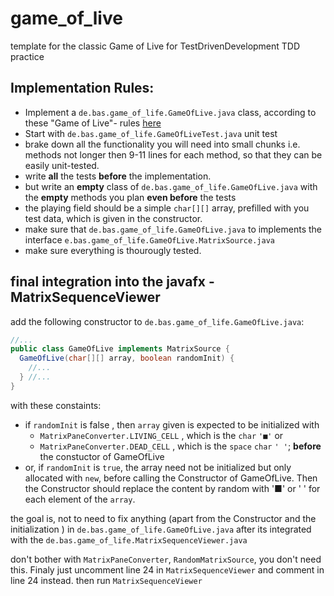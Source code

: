 # game_of_live
template for the classic Game of Live  for TestDrivenDevelopment TDD practice

## Implementation Rules:
- Implement a `de.bas.game_of_life.GameOfLive.java` class, according to these "Game of Live"- rules [here](https://github.com/garora/TDD-Katas/blob/main/KatasReadme.md)
- Start with `de.bas.game_of_life.GameOfLiveTest.java` unit test
- brake down all the functionality you will need into small chunks i.e. methods not longer then 9-11 lines for each method, so that they can be easily unit-tested.
- write **all** the tests **before** the implementation. 
- but write an **empty** class of `de.bas.game_of_life.GameOfLive.java` with  the **empty** methods you plan **even before** the tests
- the playing field should be a simple `char[][]` array, prefilled with you test data, which is given in the constructor.
- make sure that `de.bas.game_of_life.GameOfLive.java` to implements the interface `e.bas.game_of_life.GameOfLive.MatrixSource.java`
- make sure everything is thourougly tested.

## final integration into the javafx - MatrixSequenceViewer
add the following constructor to `de.bas.game_of_life.GameOfLive.java`:
```java
//...
public class GameOfLive implements MatrixSource {
  GameOfLive(char[][] array, boolean randomInit) {
    //...
  } //...
} 
```
with these constaints:
- if `randomInit` is false , then `array` given is expected to  be initialized with  
  - `MatrixPaneConverter.LIVING_CELL` , which is the `char` `'■'` or
  - `MatrixPaneConverter.DEAD_CELL` , which is the `space` `char` `' '`;
  **before** the constuctor of GameOfLive
- or, if `randomInit` is `true`, the array need not be initialized but only allocated with `new`, before calling the Constructor of GameOfLive. Then the Constructor should replace the content by random with '■' or ' ' for each element of the `array`.

the goal is, not to need to fix anything (apart from the Constructor and the initialization ) in `de.bas.game_of_life.GameOfLive.java` after its integrated with the
`de.bas.game_of_life.MatrixSequenceViewer.java`

don't bother with `MatrixPaneConverter`, `RandomMatrixSource`, you don't need this.
Finaly just uncomment line 24 in `MatrixSequenceViewer` and comment in line 24 instead.
then run `MatrixSequenceViewer`

